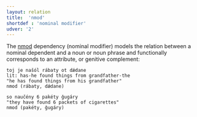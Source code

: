 ```yaml
---
layout: relation
title:  'nmod'
shortdef : 'nominal modifier'
udver: '2'
---
```



The [nmod]() dependency (nominal modifier) models the relation between a nominal dependent and a noun or noun phrase and functionally corresponds to an attribute, or genitive complement:
    
~~~ sdparse
toj je našól rábaty ot dǽdane
lit: has-he found things from grandfather-the
"he has found things from his grandfather" 
nmod (rábaty, dǽdane)  
~~~ 

~~~ sdparse
so naučény 6 pakéty ǧugáry
"they have found 6 packets of cigarettes"
nmod (pakéty, ǧugáry)
~~~
